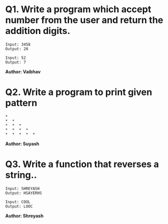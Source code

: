 # Q1. Write a program which accept number from the user and return the addition digits.
~~~
Input: 3458
Output: 20

Input: 52
Output: 7
~~~
**Author: Vaibhav**

# Q2. Write a program to print given pattern
~~~
*
*  *
*  *  *
*  *  *  *
*  *  *  *  *
~~~
**Author: Suyash**

# Q3. Write a function that reverses a string..
~~~
Input: SHREYASH
Output: HSAYERHS

Input: COOL
Output: LOOC
~~~
**Author: Shreyash**
